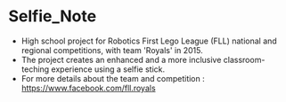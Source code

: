# Selfie_Note
- High school project for Robotics First Lego League (FLL) national and regional competitions, with team 'Royals' in 2015.
- The project creates an enhanced and a  more inclusive classroom-teching experience using a selfie stick.
- For more details about the team and competition : https://www.facebook.com/fll.royals
